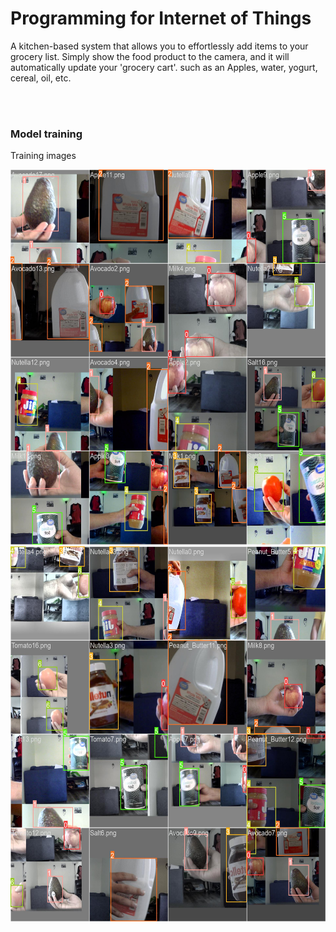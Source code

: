 <h1>Programming for Internet of Things</h1>
<p>A kitchen-based system that allows you to effortlessly add items to your grocery list. 
Simply show the food product to the camera, and it will automatically update your 'grocery cart'.  such as an Apples, water, yogurt,  cereal, oil, etc.
</p>
<br><br>
<h3>Model training</h3>
<p>Training images</p>
<img src="exp2/train_batch0.jpg" width=600 height=600></center><center><img src="exp2/train_batch1.jpg" width=600 height=600>
